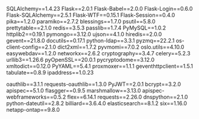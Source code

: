 SQLAlchemy==1.4.23
Flask==2.0.1
Flask-Babel==2.0.0
Flask-Login==0.6.0
Flask-SQLAlchemy==2.5.1
Flask-WTF==0.15.1
Flask-Session==0.4.0
pika==1.2.0
paramiko==2.7.2
blessings==1.7.0
psutil==5.8.0
prettytable==2.1.0
redis==3.5.3
passlib==1.7.4
PyMySQL==1.0.2
httplib2==0.19.1
pymongo==3.12.0
ujson==4.1.0
hiredis==2.0.0
gevent==21.8.0
docutils==0.17.1
python-ldap==3.3.1
pyzmq==22.2.1
os-client-config==2.1.0
dict2xml==1.7.2
pyvmomi==7.0.2
oslo.utils==4.10.0
easywebdav==1.2.0
networkx==2.6.2
cryptography==3.4.7
celery==5.2.3
urllib3==1.26.6
pyOpenSSL==20.0.1
pycryptodome==3.12.0
xmltodict==0.12.0
PyYAML==5.4.1
proxmoxer==1.1.1
geventhttpclient==1.5.1
tabulate==0.8.9
ipaddress==1.0.23

oauthlib==3.1.1
requests-oauthlib==1.3.0
PyJWT==2.0.1
bcrypt==3.2.0
apispec==5.1.0
flasgger==0.9.5
marshmallow==3.13.0
apispec-webframeworks==0.5.2
flex==6.14.1
requests==2.26.0
dnspython==2.1.0
python-dateutil==2.8.2
billiard==3.6.4.0
elasticsearch==8.1.2
six==1.16.0
netapp-ontap==9.8.0
